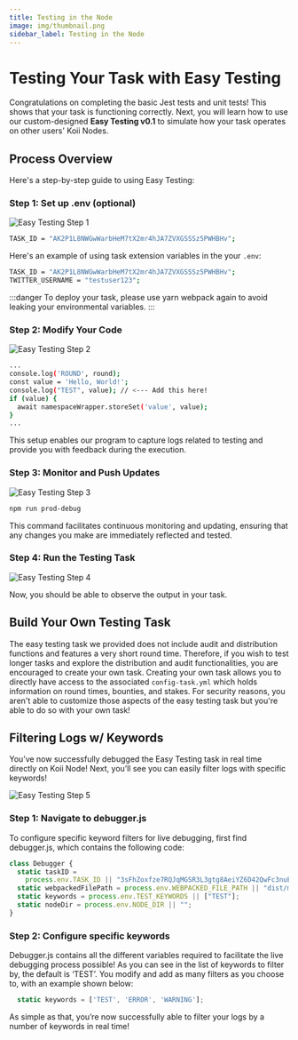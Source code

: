 ```yaml
---
title: Testing in the Node
image: img/thumbnail.png
sidebar_label: Testing in the Node
---
```


# **Testing Your Task with Easy Testing**

Congratulations on completing the basic Jest tests and unit tests! This shows that your task is functioning correctly. Next, you will learn how to use our custom-designed **Easy Testing v0.1** to simulate how your task operates on other users' Koii Nodes.

## **Process Overview**

Here's a step-by-step guide to using Easy Testing:

### Step 1: Set up .env (optional)

![Easy Testing Step 1](/img/develop/write-task/easy-testing/setup-env.png)

```sh
TASK_ID = "AK2P1L8NWGwWarbHeM7tX2mr4hJA7ZVXGSSSz5PWHBHv";
```

Here's an example of using task extension variables in the your `.env`:

```sh
TASK_ID = "AK2P1L8NWGwWarbHeM7tX2mr4hJA7ZVXGSSSz5PWHBHv";
TWITTER_USERNAME = "testuser123";
```

:::danger
To deploy your task, please use yarn webpack again to avoid leaking your environmental variables.
:::

### **Step 2: Modify Your Code**

![Easy Testing Step 2](/img/develop/write-task/easy-testing/modify-code.png)

```sh
...
console.log('ROUND', round);
const value = 'Hello, World!';
console.log("TEST", value); // <--- Add this here!
if (value) {
  await namespaceWrapper.storeSet('value', value);
}
...
```

This setup enables our program to capture logs related to testing and provide you with feedback during the execution.

### **Step 3: Monitor and Push Updates**

![Easy Testing Step 3](/img/develop/write-task/easy-testing/push-updates.png)

```sh
npm run prod-debug
```

This command facilitates continuous monitoring and updating, ensuring that any changes you make are immediately reflected and tested.

### **Step 4: Run the Testing Task**

![Easy Testing Step 4](/img/develop/write-task/easy-testing/testing-task.png)

Now, you should be able to observe the output in your task.

## Build Your Own Testing Task

The easy testing task we provided does not include audit and distribution functions and features a very short round time. Therefore, if you wish to test longer tasks and explore the distribution and audit functionalities, you are encouraged to create your own task. Creating your own task allows you to directly have access to the associated `config-task.yml` which holds information on round times, bounties, and stakes. For security reasons, you aren't able to customize those aspects of the easy testing task but you're able to do so with your own task!

## Filtering Logs w/ Keywords

You’ve now successfully debugged the Easy Testing task in real time directly on Koii Node! Next, you’ll see you can easily filter logs with specific keywords!

![Easy Testing Step 5](/img/develop/write-task/easy-testing/filter-logs.png)

### **Step 1: Navigate to debugger.js**

To configure specific keyword filters for live debugging, first find debugger.js, which contains the following code:

```js
class Debugger {
  static taskID =
    process.env.TASK_ID || "3sFhZoxfze7RQJqMGSR3L3gtg8AeiYZ6D42QwFc3nuEV";
  static webpackedFilePath = process.env.WEBPACKED_FILE_PATH || "dist/main.js";
  static keywords = process.env.TEST_KEYWORDS || ["TEST"];
  static nodeDir = process.env.NODE_DIR || "";
}
```

### Step 2: Configure specific keywords

Debugger.js contains all the different variables required to facilitate the live debugging process possible! As you can see in the list of keywords to filter by, the default is ‘TEST’. You modify and add as many filters as you choose to, with an example shown below:

```js
  static keywords = ['TEST', 'ERROR', 'WARNING'];
```

As simple as that, you’re now successfully able to filter your logs by a number of keywords in real time!
